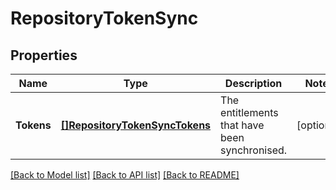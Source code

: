 # RepositoryTokenSync

## Properties

Name | Type | Description | Notes
------------ | ------------- | ------------- | -------------
**Tokens** | [**[]RepositoryTokenSyncTokens**](RepositoryTokenSync_tokens.md) | The entitlements that have been synchronised. | [optional] 

[[Back to Model list]](../README.md#documentation-for-models) [[Back to API list]](../README.md#documentation-for-api-endpoints) [[Back to README]](../README.md)


